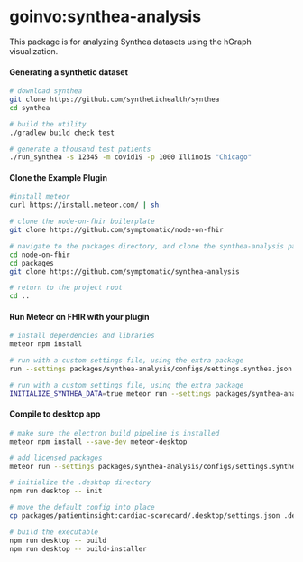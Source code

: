 # goinvo:synthea-analysis

This package is for analyzing Synthea datasets using the hGraph visualization.  

#### Generating a synthetic dataset

```bash
# download synthea
git clone https://github.com/synthetichealth/synthea
cd synthea

# build the utility
./gradlew build check test

# generate a thousand test patients
./run_synthea -s 12345 -m covid19 -p 1000 Illinois "Chicago"  
```


#### Clone the Example Plugin      

```bash
#install meteor
curl https://install.meteor.com/ | sh

# clone the node-on-fhir boilerplate  
git clone https://github.com/symptomatic/node-on-fhir  

# navigate to the packages directory, and clone the synthea-analysis package into it
cd node-on-fhir  
cd packages  
git clone https://github.com/symptomatic/synthea-analysis

# return to the project root 
cd ..
```

#### Run Meteor on FHIR with your plugin  

```bash
# install dependencies and libraries
meteor npm install

# run with a custom settings file, using the extra package  
run --settings packages/synthea-analysis/configs/settings.synthea.json --extra-packages goinvo:synthea-analysis

# run with a custom settings file, using the extra package  
INITIALIZE_SYNTHEA_DATA=true meteor run --settings packages/synthea-analysis/configs/settings.synthea.json --extra-packages goinvo:synthea-analysis
```



#### Compile to desktop app

```bash
# make sure the electron build pipeline is installed
meteor npm install --save-dev meteor-desktop

# add licensed packages
meteor run --settings packages/synthea-analysis/configs/settings.synthea.json --extra-packages goinvo:synthea-analysis 

# initialize the .desktop directory
npm run desktop -- init

# move the default config into place
cp packages/patientinsight:cardiac-scorecard/.desktop/settings.json .desktop/settings.json

# build the executable
npm run desktop -- build
npm run desktop -- build-installer

```

 